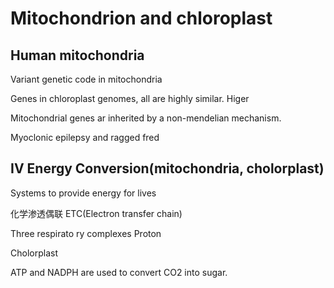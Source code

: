 # Mitochondrion and chloroplast

## Human mitochondria
Variant genetic code in mitochondria


Genes in chloroplast genomes, all are highly similar.
Higer

Mitochondrial genes ar inherited by a non-mendelian mechanism.

Myoclonic epilepsy and ragged fred

## IV Energy Conversion(mitochondria, cholorplast)
Systems to provide energy for lives

化学渗透偶联
ETC(Electron transfer chain)

Three respirato
ry complexes
Proton

Cholorplast

ATP and NADPH are used to convert CO2 into sugar.
